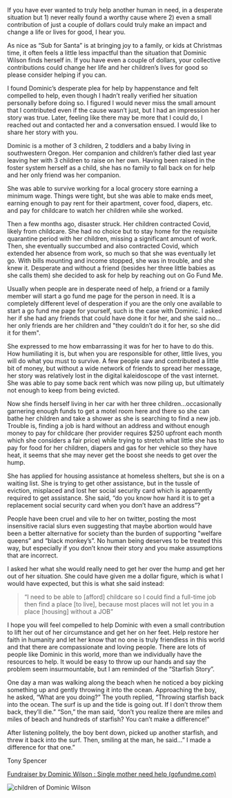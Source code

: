 If you have ever wanted to truly help another human in need, in a desperate situation but 1) never really found a worthy cause where 2) even a small contribution of just a couple of dollars could truly make an impact and change a life or lives for good, I hear you. 

As nice as “Sub for Santa” is at bringing joy to a family, or kids at Christmas time, it often feels a little less impactful than the situation that Dominic Wilson finds herself in. If you have even a couple of dollars, your collective contributions could change her life and her children’s lives for good so please consider helping if you can.

I found Dominic’s desperate plea for help by happenstance and felt compelled to help, even though I hadn’t really verified her situation personally before doing so. I figured I would never miss the small amount that I contributed even if the cause wasn’t just, but I had an impression her story was true. Later, feeling like there may be more that I could do, I reached out and contacted her and a conversation ensued. I would like to share her story with you.

Dominic is a mother of 3 children, 2 toddlers and a baby living in southwestern Oregon. Her companion and children’s father died last year leaving her with 3 children to raise on her own. Having been raised in the foster system herself as a child, she has no family to fall back on for help and her only friend was her companion.

She was able to survive working for a local grocery store earning a minimum wage. Things were tight, but she was able to make ends meet, earning enough to pay rent for their apartment, cover food, diapers, etc. and pay for childcare to watch her children while she worked. 

Then a few months ago, disaster struck. Her children contracted Covid, likely from childcare. She had no choice but to stay home for the requisite quarantine period with her children, missing a significant amount of work. Then, she eventually succumbed and also contracted Covid, which extended her absence from work, so much so that she was eventually let go. 
With bills mounting and income stopped, she was in trouble, and she knew it. Desperate and without a friend (besides her three little babies as she calls them) she decided to ask for help by reaching out on Go Fund Me. 

Usually when people are in desperate need of help, a friend or a family member will start a go fund me page for the person in need. It is a completely different level of desperation if you are the only one available to start a go fund me page for yourself, such is the case with Dominic. I asked her if she had any friends that could have done it for her, and she said no…her only friends are her children and "they couldn’t do it for her, so she did it for them".

She expressed to me how embarrassing it was for her to have to do this. How humiliating it is, but when you are responsible for other, little lives, you will do what you must to survive.
A few people saw and contributed a little bit of money, but without a wide network of friends to spread her message, her story was relatively lost in the digital kaleidoscope of the vast internet. She was able to pay some back rent which was now piling up, but ultimately not enough to keep from being evicted.

Now she finds herself living in her car with her three children…occasionally garnering enough funds to get a motel room here and there so she can bathe her children and take a shower as she is searching to find a new job. Trouble is, finding a job is hard without an address and without enough money to pay for childcare (her provider requires $250 upfront each month which she considers a fair price) while trying to stretch what little she has to pay for food for her children, diapers and gas for her vehicle so they have heat, it seems that she may never get the boost she needs to get over the hump.

She has applied for housing assistance at homeless shelters, but she is on a waiting list. She is trying to get other assistance, but in the tussle of eviction, misplaced and lost her social security card which is apparently required to get assistance. She said, “do you know how hard it is to get a replacement social security card when you don’t have an address”? 

People have been cruel and vile to her on twitter, posting the most insensitive racial slurs even suggesting that maybe abortion would have been a better alternative for society than the burden of supporting "welfare queens” and “black monkey’s”. No human being deserves to be treated this way, but especially if you don’t know their story and you make assumptions that are incorrect.

I asked her what she would really need to get her over the hump and get her out of her situation. She could have given me a dollar figure, which is what I would have expected, but this is what she said instead:

>“I need to be able to [afford] childcare so I could find a full-time job then find a place [to live], because most places will not let you in a place [housing] without a JOB”

I hope you will feel compelled to help Dominic with even a small contribution to lift her out of her circumstance and get her on her feet. Help restore her faith in humanity and let her know that no one is truly friendless in this world and that there are compassionate and loving people.
There are lots of people like Dominic in this world, more than we individually have the resources to help. It would be easy to throw up our hands and say the problem seem insurmountable, but I am reminded of the “Starfish Story”.

One day a man was walking along the beach when he noticed a boy picking something up and gently throwing it into the ocean. Approaching the boy, he asked, “What are you doing?” The youth replied, “Throwing starfish back into the ocean. The surf is up and the tide is going out. If I don’t throw them back, they’ll die.” “Son,” the man said, “don’t you realize there are miles and miles of beach and hundreds of starfish? You can’t make a difference!”

After listening politely, the boy bent down, picked up another starfish, and threw it back into the surf. Then, smiling at the man, he said…” I made a difference for that one.”

Tony Spencer

[Fundraiser by Dominic Wilson : Single mother need help (gofundme.com)](https://www.gofundme.com/f/single-mother-need-help-with-electricity-billfood)

![children of Dominic Wilson](https://d2g8igdw686xgo.cloudfront.net/60138317_1637436618847832_r.jpeg)
